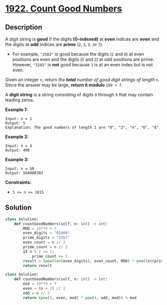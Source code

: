 # [1922. Count Good Numbers](https://leetcode.com/problems/count-good-numbers/description/?envType=daily-question&envId=2025-04-13)

## Description


A digit string is **good** if the digits **(0-indexed)** at **even** indices are **even** and the digits at **odd** indices are **prime** (`2`, `3`, `5`, or `7`).

- For example, `"2582"` is good because the digits (`2` and `8`) at even positions are even and the digits (`5` and `2`) at odd positions are prime. However, `"3245"` is **not** good because `3` is at an even index but is not even.

Given an integer `n`, return *the **total** number of good digit strings of length* `n`. Since the answer may be large, **return it modulo** `109 + 7`.

A **digit string** is a string consisting of digits `0` through `9` that may contain leading zeros.

**Example 1:**

```
Input: n = 1
Output: 5
Explanation: The good numbers of length 1 are "0", "2", "4", "6", "8".

```

**Example 2:**

```
Input: n = 4
Output: 400

```

**Example 3:**

```
Input: n = 50
Output: 564908303

```

**Constraints:**

- `1 <= n <= 1015`

## Solution

```python
class Solution:
    def countGoodNumbers(self, n: int) -> int:
        MOD = 10**9 + 7
        even_digits = "02468"
        prime_digits = "2357"
        even_count = n // 2
        prime_count = n // 2
        if n % 2 == 1:
            prime_count += 1
        result = (pow(len(even_digits), even_count, MOD) * pow(len(prime_digits), prime_count, MOD)) % MOD
        return result
```


```python
class Solution:
    def countGoodNumbers(self, n: int) -> int:
        mod = 10**9 + 7
        even = (n + 1) // 2
        odd = n // 2
        return (pow(5, even, mod) * pow(4, odd, mod)) % mod
```














